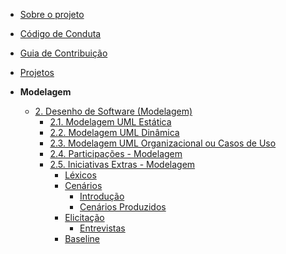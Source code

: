 <!-- docs/_sidebar.md -->

- [Sobre o projeto](/)
- [Código de Conduta](/CodigoConduta.md)
- [Guia de Contribuição](/GuiaContribuicao.md)
- [Projetos](/Projetos/Projetos.md)

- **Modelagem**
  - [2. Desenho de Software (Modelagem)](/Modelagem/2.Modelagem.md)
    - [2.1. Modelagem UML Estática](/Modelagem/ModelagemEstatica/2.1.ModelagemEstatica.md)
    - [2.2. Modelagem UML Dinâmica](/Modelagem/ModelagemDinamica/2.2.ModelagemDinamica.md)
    - [2.3. Modelagem UML Organizacional ou Casos de Uso](/Modelagem/ModelagemOrganizacional/2.3.ModelagemOrganizacionalCasosDeUso.md)
    - [2.4. Participações - Modelagem](/Modelagem/2.4.ParticipacoesModelagem.md)
    - [2.5. Iniciativas Extras - Modelagem](/Modelagem/Extra/2.5.IniciativasExtras.md)
      - [Léxicos](/Modelagem/Extra/Lexicos.md)
      - [Cenários](/Modelagem/Extra/Cenarios)
        - [Introdução](/Modelagem/Extra/Cenarios/introducao.md)
        - [Cenários Produzidos](/Modelagem/Extra/Cenarios/cenarios.md)      
      - [Elicitação](/Modelagem/Extra/Elicitacao/Elicitacao.md)
        - [Entrevistas](/Modelagem/Extra/Elicitacao/Entrevistas.md)
      - [Baseline](/Modelagem/Extra/Baseline.md)
